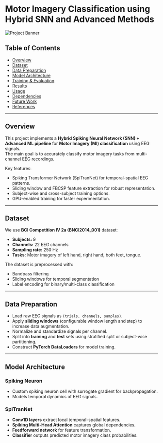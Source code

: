 # Motor Imagery Classification using Hybrid SNN and Advanced Methods

![Project Banner](path_to_image_or_screenshot)

## Table of Contents
- [Overview](#overview)
- [Dataset](#dataset)
- [Data Preparation](#data-preparation)
- [Model Architecture](#model-architecture)
- [Training & Evaluation](#training--evaluation)
- [Results](#results)
- [Usage](#usage)
- [Dependencies](#dependencies)
- [Future Work](#future-work)
- [References](#references)

---

## Overview
This project implements a **Hybrid Spiking Neural Network (SNN) + Advanced ML pipeline** for **Motor Imagery (MI) classification** using EEG signals.  
The main goal is to accurately classify motor imagery tasks from multi-channel EEG recordings.

Key features:
- Spiking Transformer Network (SpiTranNet) for temporal-spatial EEG patterns.
- Sliding window and FBCSP feature extraction for robust representation.
- Subject-wise and cross-subject training options.
- GPU-enabled training for faster experimentation.

---

## Dataset
We use **BCI Competition IV 2a (BNCI2014_001)** dataset:
- **Subjects:** 9
- **Channels:** 22 EEG channels
- **Sampling rate:** 250 Hz
- **Tasks:** Motor imagery of left hand, right hand, both feet, tongue.

The dataset is preprocessed with:
- Bandpass filtering
- Sliding windows for temporal segmentation
- Label encoding for binary/multi-class classification

---

## Data Preparation
- Load raw EEG signals as `(trials, channels, samples)`.
- Apply **sliding windows** (configurable window length and step) to increase data augmentation.
- Normalize and standardize signals per channel.
- Split into **training** and **test** sets using stratified split or subject-wise partitioning.
- Construct **PyTorch DataLoaders** for model training.

---

## Model Architecture

### Spiking Neuron
- Custom spiking neuron cell with surrogate gradient for backpropagation.
- Models temporal dynamics of EEG signals.

### SpiTranNet
- **Conv1D layers** extract local temporal-spatial features.
- **Spiking Multi-Head Attention** captures global dependencies.
- **Feedforward network** for feature transformation.
- **Classifier** outputs predicted motor imagery class probabilities.





